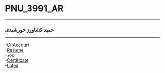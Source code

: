 # PNU_3991_AR
----------
### حمید کشاورز خورشیدی 

---
-[GitAccount](https://github.com/hamidkeshavarzkh)
<br>
-[Resume](https://hamidkeshavarzkh.github.io/)
<br>
-[sop](https://github.com/hamidkeshavarzkh/SOP)
<br>
-[Certificate](https://raw.githubusercontent.com/hamidkeshavarzkh/Certificates/main/hamid%20keshavarz.jpg)
<br>
-[Latex](https://github.com/hamidkeshavarzkh/Latex.git)
<br>
